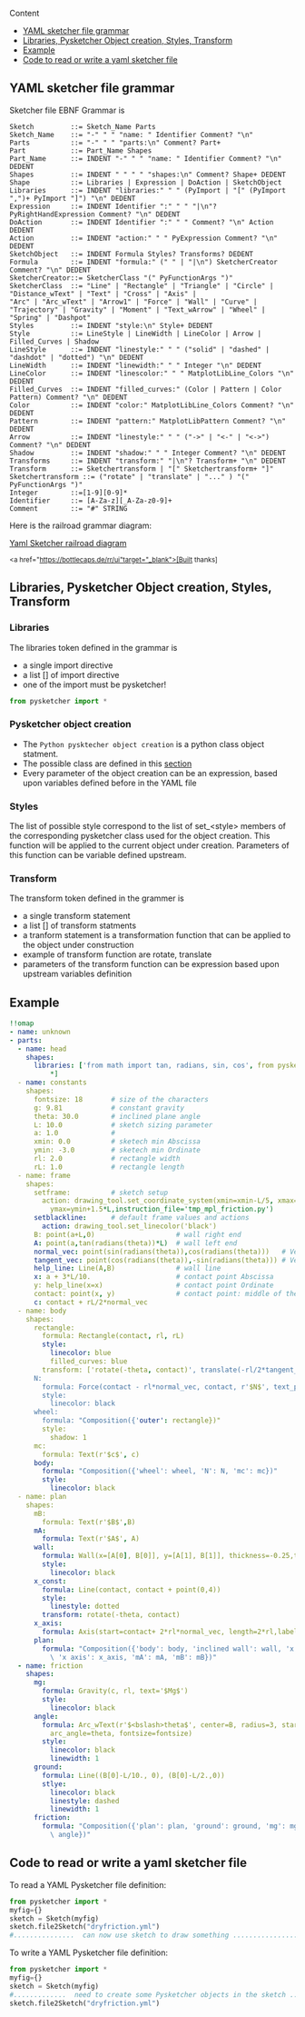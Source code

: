 Content

* [YAML sketcher file grammar](#yaml-sketcher-file-grammar)
* [Libraries, Pysketcher Object creation, Styles, Transform](#libraries-pysketcher-object-creation-styles-transform)
* [Example](#example)
* [Code to read or write a yaml sketcher file](#code-to-read-or-write-a-yaml-sketcher-file)

## YAML sketcher file grammar

Sketcher file EBNF Grammar is

```EBNF
Sketch         ::= Sketch_Name Parts
Sketch_Name    ::= "-" " " "name: " Identifier Comment? "\n"
Parts          ::= "-" " " "parts:\n" Comment? Part+
Part           ::= Part_Name Shapes
Part_Name      ::= INDENT "-" " " "name: " Identifier Comment? "\n" DEDENT
Shapes         ::= INDENT " " " " "shapes:\n" Comment? Shape+ DEDENT
Shape          ::= Libraries | Expression | DoAction | SketchObject
Libraries      ::= INDENT "libraries:" " " (PyImport | "[" (PyImport ",")+ PyImport "]") "\n" DEDENT
Expression     ::= INDENT Identifier ":" " " "|\n"? PyRightHandExpression Comment? "\n" DEDENT
DoAction       ::= INDENT Identifier ":" " " Comment? "\n" Action DEDENT
Action         ::= INDENT "action:" " " PyExpression Comment? "\n" DEDENT
SketchObject   ::= INDENT Formula Styles? Transforms? DEDENT
Formula        ::= INDENT "formula:" (" " | "|\n") SketcherCreator Comment? "\n" DEDENT
SketcherCreator::= SketcherClass "(" PyFunctionArgs ")"
SketcherClass  ::= "Line" | "Rectangle" | "Triangle" | "Circle" | "Distance_wText" | "Text" | "Cross" | "Axis" |
"Arc" | "Arc_wText" | "Arrow1" | "Force" | "Wall" | "Curve" | "Trajectory" | "Gravity" | "Moment" | "Text_wArrow" | "Wheel" | "Spring" | "Dashpot"
Styles         ::= INDENT "style:\n" Style+ DEDENT
Style          ::= LineStyle | LineWidth | LineColor | Arrow | Filled_Curves | Shadow
LineStyle      ::= INDENT "linestyle:" " " ("solid" | "dashed" | "dashdot" | "dotted") "\n" DEDENT
LineWidth      ::= INDENT "linewidth:" " " Integer "\n" DEDENT
LineColor      ::= INDENT "linescolor:" " " MatplotLibLine_Colors "\n" DEDENT
Filled_Curves  ::= INDENT "filled_curves:" (Color | Pattern | Color Pattern) Comment? "\n" DEDENT
Color          ::= INDENT "color:" MatplotLibLine_Colors Comment? "\n" DEDENT
Pattern        ::= INDENT "pattern:" MatplotLibPattern Comment? "\n" DEDENT
Arrow          ::= INDENT "linestyle:" " " ("->" | "<-" | "<->") Comment? "\n" DEDENT
Shadow         ::= INDENT "shadow:" " " Integer Comment? "\n" DEDENT
Transforms     ::= INDENT "transform:" "|\n"? Transform+ "\n" DEDENT
Transform      ::= Sketchertransform | "[" Sketchertransform+ "]"
Sketchertransform ::= ("rotate" | "translate" | "..." ) "(" PyFunctionArgs ")"
Integer        ::=[1-9][0-9]*
Identifier     ::= [A-Za-z][_A-Za-z0-9]+
Comment        ::= "#" STRING
```

Here is the railroad grammar diagram:

[Yaml Sketcher railroad diagram](resources/yamlpysketchergrammar.xhtml)

<small><a href="https://bottlecaps.de/rr/ui"target="_blank">[Built thanks]</a></small>

## Libraries, Pysketcher Object creation, Styles, Transform

### Libraries

The libraries token defined in the grammar is

* a single import directive
* a list [] of import directive
* one of the import must be pysketcher!

```python
from pysketcher import *
```

### Pysketcher object creation

* The `Python pysktecher object creation` is a python class object statment. 
* The possible class are defined in this [section](/shapereference)
* Every parameter of the object creation can be an expression, based upon variables defined before in the YAML file

### Styles

The list of possible style correspond to the list of set_&lt;style> members of the corresponding pysketcher class used for the object creation. This function will be applied to the current object under creation. Parameters of this function can be variable defined upstream. 

### Transform

The transform token defined in the grammer is

* a single transform statement
* a list [] of transform statments
* a tranform statement is a transformation function that can be applied to the object under construction
* example of transform function are rotate, translate
* parameters of the transform function can be expression based upon upstream variables definition

## Example
```yaml
!!omap
- name: unknown
- parts:
  - name: head
    shapes:
      libraries: ['from math import tan, radians, sin, cos', from pysketcher import
          *]
  - name: constants
    shapes:
      fontsize: 18       # size of the characters
      g: 9.81            # constant gravity
      theta: 30.0        # inclined plane angle
      L: 10.0            # sketch sizing parameter
      a: 1.0             #
      xmin: 0.0          # sketech min Abscissa
      ymin: -3.0         # sketech min Ordinate     
      rl: 2.0            # rectangle width
      rL: 1.0            # rectangle length
  - name: frame
    shapes:
      setframe:          # sketch setup
        action: drawing_tool.set_coordinate_system(xmin=xmin-L/5, xmax=xmin+1.5*L,ymin=ymin,
          ymax=ymin+1.5*L,instruction_file='tmp_mpl_friction.py')
      setblackline:      # default frame values and actions
        action: drawing_tool.set_linecolor('black')
      B: point(a+L,0)                    # wall right end
      A: point(a,tan(radians(theta))*L)  # wall left end
      normal_vec: point(sin(radians(theta)),cos(radians(theta)))   # Vector normal to wall
      tangent_vec: point(cos(radians(theta)),-sin(radians(theta))) # Vector tangent to wall
      help_line: Line(A,B)               # wall line
      x: a + 3*L/10.                     # contact point Abscissa
      y: help_line(x=x)                  # contact point Ordinate
      contact: point(x, y)               # contact point: middle of the rectangle bottom edge
      c: contact + rL/2*normal_vec
  - name: body
    shapes:
      rectangle:
        formula: Rectangle(contact, rl, rL)
        style:
          linecolor: blue
          filled_curves: blue
        transform: ['rotate(-theta, contact)', translate(-rl/2*tangent_vec)]
      N:
        formula: Force(contact - rl*normal_vec, contact, r'$N$', text_pos='start')
        style:
          linecolor: black
      wheel:
        formula: "Composition({'outer': rectangle})"
        style:
          shadow: 1
      mc:
        formula: Text(r'$c$', c)
      body:
        formula: "Composition({'wheel': wheel, 'N': N, 'mc': mc})"
        style:
          linecolor: black
  - name: plan
    shapes:
      mB:
        formula: Text(r'$B$',B)
      mA:
        formula: Text(r'$A$', A)
      wall:
        formula: Wall(x=[A[0], B[0]], y=[A[1], B[1]], thickness=-0.25,transparent=False)
        style:
          linecolor: black
      x_const:
        formula: Line(contact, contact + point(0,4))
        style:
          linestyle: dotted
        transform: rotate(-theta, contact)
      x_axis:
        formula: Axis(start=contact+ 2*rl*normal_vec, length=2*rl,label='$x$', rotation_angle=-theta)
      plan:
        formula: "Composition({'body': body, 'inclined wall': wall, 'x start': x_const,\
          \ 'x axis': x_axis, 'mA': mA, 'mB': mB})"
  - name: friction
    shapes:
      mg:
        formula: Gravity(c, rl, text='$Mg$')
        style:
          linecolor: black
      angle:
        formula: Arc_wText(r'$<bslash>theta$', center=B, radius=3, start_angle=180-theta,
          arc_angle=theta, fontsize=fontsize)
        style:
          linecolor: black
          linewidth: 1
      ground:
        formula: Line((B[0]-L/10., 0), (B[0]-L/2.,0))
        stlye:
          linecolor: black
          linestyle: dashed
          linewidth: 1
      friction:
        formula: "Composition({'plan': plan, 'ground': ground, 'mg': mg, 'angle':\
          \ angle})"
```

## Code to read or write a yaml sketcher file

To read a YAML Pysketcher file definition:

```python
from pysketcher import *
myfig={}
sketch = Sketch(myfig)
sketch.file2Sketch("dryfriction.yml")
#...............  can now use sketch to draw something ..................
```

To write a YAML Pysketcher file definition:

```python
from pysketcher import *
myfig={}
sketch = Sketch(myfig)
#.............  need to create some Pysketcher objects in the sketch .................
sketch.file2Sketch("dryfriction.yml")
```